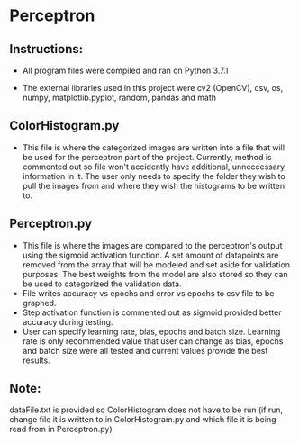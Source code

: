 # Perceptron

## Instructions:

 - All program files were compiled and ran on Python 3.7.1

 - The external libraries used in this project were cv2 (OpenCV), csv, os, numpy, matplotlib.pyplot, random, pandas and math

 ## ColorHistogram.py 
  - This file is where the categorized images are written into a file that will be used for the perceptron part of the project.  Currently, method is commented out so file won't accidently have additional, unneccessary information in it.  The user only needs to specify the folder they wish to pull the images from and where they wish the histograms to be written to.

 ## Perceptron.py 
  - This file is where the images are compared to the perceptron's output using the sigmoid activation function. A set amount of datapoints are removed from the array that will be modeled and set aside for validation purposes. The best weights from the model are also stored so they can be used to categorized the validation data.
  - File writes accuracy vs epochs and error vs epochs to csv file to be graphed.
  - Step activation function is commented out as sigmoid provided better accuracy during testing.
  - User can specify learning rate, bias, epochs and batch size. Learning rate is only recommended value that user can change as bias, epochs and batch size were all tested and current values provide the best results.

## Note:
dataFile.txt is provided so ColorHistogram does not have to be run (if run, change file it is written to in ColorHistogram.py and which file it is being read from in Perceptron.py)